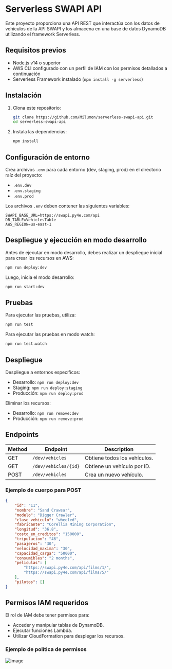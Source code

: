 
# Serverless SWAPI API

Este proyecto proporciona una API REST que interactúa con los datos de vehículos de la API SWAPI y los almacena en una base de datos DynamoDB utilizando el framework Serverless.

## Requisitos previos

- Node.js v14 o superior
- AWS CLI configurado con un perfil de IAM con los permisos detallados a continuación
- Serverless Framework instalado (`npm install -g serverless`)

## Instalación

1. Clona este repositorio:

   ```bash
   git clone https://github.com/Milumon/serverless-swapi-api.git
   cd serverless-swapi-api
   ```

2. Instala las dependencias:

   ```bash
   npm install
   ```

## Configuración de entorno

Crea archivos `.env` para cada entorno (dev, staging, prod) en el directorio raíz del proyecto:

- `.env.dev`
- `.env.staging`
- `.env.prod`

Los archivos `.env` deben contener las siguientes variables:

```
SWAPI_BASE_URL=https://swapi.py4e.com/api
DB_TABLE=VehiclesTable
AWS_REGION=us-east-1
```

## Despliegue y ejecución en modo desarrollo

Antes de ejecutar en modo desarrollo, debes realizar un despliegue inicial para crear los recursos en AWS:

```bash
npm run deploy:dev
```

Luego, inicia el modo desarrollo:

```bash
npm run start:dev
```

## Pruebas

Para ejecutar las pruebas, utiliza:

```bash
npm run test
```

Para ejecutar las pruebas en modo watch:

```bash
npm run test:watch
```

## Despliegue

Despliegue a entornos específicos:

- Desarrollo: `npm run deploy:dev`
- Staging: `npm run deploy:staging`
- Producción: `npm run deploy:prod`

Eliminar los recursos:

- Desarrollo: `npm run remove:dev`
- Producción: `npm run remove:prod`
 
## Endpoints

| Method | Endpoint                | Description                         |
|--------|--------------------------|------------------------------------|
| GET    | `/dev/vehicles`         | Obtiene todos los vehículos.        |
| GET    | `/dev/vehicles/{id}`    | Obtiene un vehículo por ID.         |
| POST   | `/dev/vehicles`         |  Crea un nuevo vehículo.            |

 

### Ejemplo de cuerpo para POST

```json
{
    "id": "11",
    "nombre": "Sand Crawsar",
    "modelo": "Digger Crawler",
    "clase_vehiculo": "wheeled",
    "fabricante": "Corellia Mining Corporation",
    "longitud": "36.8",
    "costo_en_creditos": "150000",
    "tripulacion": "46",
    "pasajeros": "30",
    "velocidad_maxima": "30",
    "capacidad_carga": "50000",
    "consumibles": "2 months",
    "peliculas": [
        "https://swapi.py4e.com/api/films/1/",
        "https://swapi.py4e.com/api/films/5/"
    ],
    "pilotos": []
}
```

## Permisos IAM requeridos

El rol de IAM debe tener permisos para:

- Acceder y manipular tablas de DynamoDB.
- Ejecutar funciones Lambda.
- Utilizar CloudFormation para desplegar los recursos.

### Ejemplo de política de permisos

![image](https://github.com/user-attachments/assets/eb79fd92-fbc9-4703-87e0-7589abcc0e6e)

